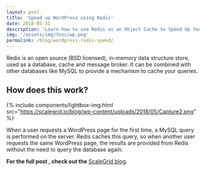 ```yaml
---
layout: post
title: 'Speed up WordPress using Redis'
date: 2018-05-31
description: 'Learn how to use Redis as an Object Cache to Speed Up Your WordPress Installation'
img: '/assets/img/foss/wp.png'
permalink: /blog/wordpress-redis-speed/
---
```


Redis is an open source (BSD licensed), in-memory data structure store, used as a database, cache and message broker. It can be combined with other databases like MySQL to provide a mechanism to cache your queries.

## How does this work?

{% include components/lightbox-img.html src="https://scalegrid.io/blog/wp-content/uploads/2018/05/Capture2.png" %}

When a user requests a WordPress page for the first time, a MySQL query is performed on the server. Redis caches this query, so when another user requests the same WordPress page, the results are provided from Redis without the need to query the database again.

**For the full post , check out the** [ScaleGrid blog](https://scalegrid.io/blog/using-redis-object-cache-to-speed-up-your-wordpress-installation/).
